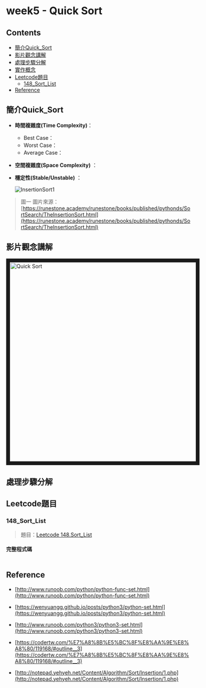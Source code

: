 # week5 - Quick Sort

## Contents
* [簡介Quick_Sort](#簡介Quick_Sort)
* [影片觀念講解](#影片觀念講解)
* [處理步驟分解](#處理步驟分解)
* [實作概念](#實作概念)
* [Leetcode題目](#Leetcode題目)
  * [148_Sort_List](#148_Sort_List)
* [Reference](#Reference)


## 簡介Quick_Sort


* **時間複雜度(Time Complexity)**：
  * Best Case：
  * Worst Case：
  * Average Case：
* **空間複雜度(Space Complexity)** ：
* **穩定性(Stable/Unstable)** ：


   ![InsertionSort1](https://runestone.academy/runestone/books/published/pythonds/_images/insertionsort.png
 "InsertionSort1")


> 圖一 
> 圖片來源：[https://runestone.academy/runestone/books/published/pythonds/SortSearch/TheInsertionSort.html](https://runestone.academy/runestone/books/published/pythonds/SortSearch/TheInsertionSort.html)


## 影片觀念講解
   <a href="https://www.youtube.com/watch?v=0Ds3KqYeXzA
" target="_blank"><img src="http://img.youtube.com/vi/0Ds3KqYeXzA/0.jpg" 
alt="Quick Sort" width="720" height="540" border="10" /></a>

## 處理步驟分解


## Leetcode題目
### 148_Sort_List
> 題目：[Leetcode 148.Sort_List](https://leetcode.com/problems/sort-list/)


#### 完整程式碼
```python

```


## Reference
* [http://www.runoob.com/python/python-func-set.html](http://www.runoob.com/python/python-func-set.html)	


* [https://wenyuangg.github.io/posts/python3/python-set.html](https://wenyuangg.github.io/posts/python3/python-set.html)


* [http://www.runoob.com/python3/python3-set.html](http://www.runoob.com/python3/python3-set.html)


* [https://codertw.com/%E7%A8%8B%E5%BC%8F%E8%AA%9E%E8%A8%80/119168/#outline__3](https://codertw.com/%E7%A8%8B%E5%BC%8F%E8%AA%9E%E8%A8%80/119168/#outline__3)


* [http://notepad.yehyeh.net/Content/Algorithm/Sort/Insertion/1.php](http://notepad.yehyeh.net/Content/Algorithm/Sort/Insertion/1.php)


